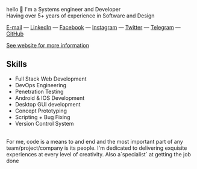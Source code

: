 hello 👋 
I'm a Systems engineer and Developer  
Having over 5+ years of experience in Software and Design

[E-mail](mailto:codeeblacc@gmail.com) — [LinkedIn](https://www.linkedin.com/in/codeeblacc/) — [Facebook](https://www.facebook.com/codeeblacc/) — [Instagram](https://www.instagram.com/mcblacc/) — [Twitter](https://twitter.com/codeeblacc) — [Telegram](https://t.me/codeeblacc) — [GitHub](https://github.com/codeeblacc)

[See website for more information](https://codeeblacc.firebaseapp.com)

## Skills

* Full Stack Web Development
* DevOps Engineering
* Penetration Testing
* Android & IOS Development
* Desktop GUI development
* Concept Prototyping
* Scripting + Bug Fixing
* Version Control System
<br>
<!-- [![Codeeblacc's github activity graph](https://activity-graph.herokuapp.com/graph?username=codeeblacc&theme=xcode)]() -->
For me, code is a means to and end and the most important part of any team/project/company is its people. I'm dedicated to delivering exquisite experiences at every level of creativity. Also a`specialist` at getting the job done

